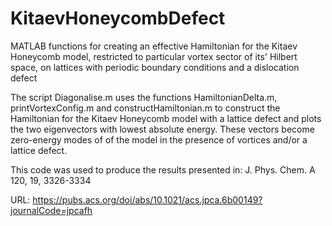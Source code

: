 # KitaevHoneycombDefect
MATLAB functions for creating an effective Hamiltonian for the Kitaev Honeycomb model, restricted to particular vortex sector of its' Hilbert space, on lattices with periodic boundary conditions and a dislocation defect

The script Diagonalise.m uses the functions HamiltonianDelta.m, printVortexConfig.m and 
constructHamiltonian.m to construct the Hamiltonian for the Kitaev Honeycomb model with 
a lattice defect and plots the two eigenvectors with lowest absolute energy. These vectors
become zero-energy modes of of the model in the presence of vortices and/or a lattice defect.

This code was used to produce the results presented in:
J. Phys. Chem. A  120, 19, 3326-3334

URL: https://pubs.acs.org/doi/abs/10.1021/acs.jpca.6b00149?journalCode=jpcafh
